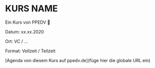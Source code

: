# KURS NAME

Ein Kurs von PPEDV :rocket:

Datum: xx.xx.2020

Ort: VC / ...

Format: Vollzeit / Teilzeit

[Agenda von diesem Kurs auf ppedv.de](füge hier die globale URL ein)

